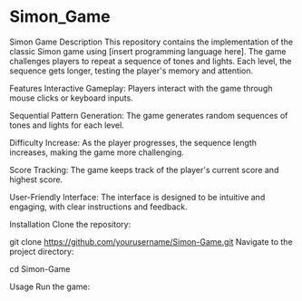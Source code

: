 # Simon_Game
Simon Game
Description
This repository contains the implementation of the classic Simon game using [insert programming language here]. The game challenges players to repeat a sequence of tones and lights. Each level, the sequence gets longer, testing the player's memory and attention.

Features
Interactive Gameplay: Players interact with the game through mouse clicks or keyboard inputs.

Sequential Pattern Generation: The game generates random sequences of tones and lights for each level.

Difficulty Increase: As the player progresses, the sequence length increases, making the game more challenging.

Score Tracking: The game keeps track of the player's current score and highest score.

User-Friendly Interface: The interface is designed to be intuitive and engaging, with clear instructions and feedback.

Installation
Clone the repository:

git clone https://github.com/yourusername/Simon-Game.git
Navigate to the project directory:

cd Simon-Game

Usage
Run the game:


